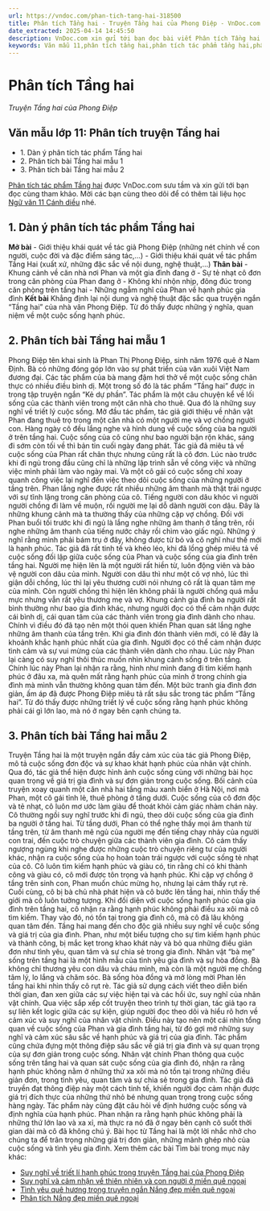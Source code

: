 ```yaml
---
url: https://vndoc.com/phan-tich-tang-hai-318500
title: Phân tích Tầng hai - Truyện Tầng hai của Phong Điệp - VnDoc.com
date_extracted: 2025-04-14 14:45:50
description: VnDoc.com xin gửi tới bạn đọc bài viết Phân tích Tầng hai để bạn đọc cùng tham khảo. Mời các bạn cùng theo dõi bài viết dưới đây.
keywords: Văn mẫu 11,phân tích tầng hai,phân tích tác phẩm tầng hai,phân tích bài tầng hai,tầng hai,phân tích truyện tầng hai,văn mẫu lớp 11 phân tích truyện tầng hai,văn mẫu lớp 11,ngữ văn lớp 11,ngữ văn lớp 11 cánh diều
---
```


# Phân tích Tầng hai
 _Truyện Tầng hai của Phong Điệp_
## Văn mẫu lớp 11: Phân tích truyện Tầng hai
  * 1\. Dàn ý phân tích tác phẩm Tầng hai
  * 2\. Phân tích bài Tầng hai mẫu 1
  * 3\. Phân tích bài Tầng hai mẫu 2

[Phân tích tác phẩm Tầng hai](<https://vndoc.com/phan-tich-tang-hai-318500>) được VnDoc.com sưu tầm và xin gửi tới bạn đọc cùng tham khảo. Mời các bạn cùng theo dõi để có thêm tài liệu học [Ngữ văn 11 Cánh diều](<https://vndoc.com/ngu-van-11-canh-dieu>) nhé.
## 1\. Dàn ý phân tích tác phẩm Tầng hai
**Mở bài**
\- Giới thiệu khái quát về tác giả Phong Điệp \(những nét chính về con người, cuộc đời và đặc điểm sáng tác,...\)
\- Giới thiệu khái quát về tác phẩm Tầng Hai \(xuất xứ, những đặc sắc về nội dung, nghệ thuật,...\)
**Thân bài**
\- Khung cảnh về căn nhà nơi Phan và một gia đình đang ở
\- Sự tẻ nhạt cô đơn trong căn phòng của Phan đang ở
\- Không khí nhộn nhịp, đông đúc trong căn phòng trên tầng hai
\- Những ngẫm nghĩ của Phan về hạnh phúc gia đình
**Kết bài**
Khẳng định lại nội dung và nghệ thuật đặc sắc qua truyện ngắn “Tầng hai” của nhà văn Phong Điệp. Từ đó thấy được những ý nghĩa, quan niệm về một cuộc sống hạnh phúc.
## 2\. Phân tích bài Tầng hai mẫu 1
Phong Điệp tên khai sinh là Phan Thị Phong Điệp, sinh năm 1976 quê ở Nam Định. Bà có những đóng góp lớn vào sự phát triển của văn xuôi Việt Nam đương đại. Các tác phẩm của bà mang đậm hơi thở về một cuộc sống chân thực có nhiều điều bình dị. Một trong số đó là tác phẩm “Tầng hai” được in trong tập truyện ngắn “Kẻ dự phần”. Tác phẩm là một câu chuyện kể về lối sống của các thành viên trong một căn nhà cho thuê. Qua đó là những suy nghĩ về triết lý cuộc sống.
Mở đầu tác phẩm, tác giả giới thiệu về nhân vật Phan đang thuê trọ trong một căn nhà có một người mẹ và vợ chồng người con. Hàng ngày cô đều lắng nghe và hình dung về cuộc sống của ba người ở trên tầng hai. Cuộc sống của cô cũng như bao người bận rộn khác, sáng đi sớm còn tối về thì bản tin cuối ngày đang phát. Tác giả đã miêu tả về cuộc sống của Phan rất chân thực nhưng cũng rất là cô đơn. Lúc nào trước khi đi ngủ trong đầu cũng chỉ là những lập trình sẵn về công việc và những việc mình phải làm vào ngày mai. Và một cô gái có cuộc sống chỉ xoay quanh công việc lại nghĩ đến việc theo dõi cuộc sống của những người ở tầng trên. Phan lắng nghe được rất nhiều những âm thanh mà thật trái ngược với sự tĩnh lặng trong căn phòng của cô. Tiếng người con dâu khóc vì người người chồng đi làm về muộn, rồi người mẹ lại dỗ dành người con dâu. Đây là những khung cảnh mà ta thường thấy của những cặp vợ chồng. Đối với Phan buổi tối trước khi đi ngủ là lắng nghe những âm thanh ở tầng trên, rồi nghe những âm thanh của tiếng nước chảy rồi chìm vào giấc ngủ. Những ý nghĩ rằng mình phải bám trụ ở đây, không được từ bỏ và cô nghĩ như thế mới là hạnh phúc.
Tác giả đã rất tinh tế và khéo léo, khi đã lồng ghép miêu tả về cuộc sống đối lập giữa cuộc sống của Phan và cuộc sống của gia đình trên tầng hai. Người mẹ hiện lên là một người rất hiền từ, luôn động viên và bảo vệ người con dâu của mình. Người con dâu thì như một cô vợ nhỏ, lúc thì giận dỗi chồng, lúc thì lại yêu thương cười nói nhưng cô rất là quan tâm mẹ của mình. Còn người chồng thì hiện lên không phải là người chồng quá mẫu mực nhưng vẫn rất yêu thương mẹ và vợ. Khung cảnh gia đình ba người rất bình thường như bao gia đình khác, nhưng người đọc có thể cảm nhận được cái bình dị, cái quan tâm của các thành viên trong gia đình dành cho nhau. Chính vì điều đó đã tạo nên một thói quen khiến Phan quan sát lắng nghe những âm thanh của tầng trên. Khi gia đình đón thành viên mới, có lẽ đây là khoảnh khắc hạnh phúc nhất của gia đình. Người đọc có thể cảm nhận được tình cảm và sự vui mừng của các thành viên dành cho nhau. Lúc này Phan lại càng có suy nghĩ thôi thúc muốn nhìn khung cảnh sống ở trên tầng. Chính lúc này Phan lại nhận ra rằng, hình như mình đang đi tìm kiếm hạnh phúc ở đâu xa, mà quên mất rằng hạnh phúc của mình ở trong chính gia đình mà mình vẫn thường không quan tâm đến.
Một bức tranh gia đình đơn giản, ấm áp đã được Phong Điệp miêu tả rất sâu sắc trong tác phẩm “Tầng hai”. Từ đó thấy được những triết lý về cuộc sống rằng hạnh phúc không phải cái gì lớn lao, mà nó ở ngay bên cạnh chúng ta.
## 3\. Phân tích bài Tầng hai mẫu 2
Truyện Tầng hai là một truyện ngắn đầy cảm xúc của tác giả Phong Điệp, mô tả cuộc sống đơn độc và sự khao khát hạnh phúc của nhân vật chính. Qua đó, tác giả thể hiện được hình ảnh cuộc sống cùng với những bài học quan trọng về giá trị gia đình và sự đơn giản trong cuộc sống.
Bối cảnh của truyện xoay quanh một căn nhà hai tầng màu xanh biển ở Hà Nội, nơi mà Phan, một cô gái tỉnh lẻ, thuê phòng ở tầng dưới. Cuộc sống của cô đơn độc và tẻ nhạt, cô luôn mơ ước làm giàu để thoát khỏi cảm giác nhàm chán này. Cô thường ngồi suy nghĩ trước khi đi ngủ, theo dõi cuộc sống của gia đình ba người ở tầng hai. Từ tầng dưới, Phan có thể nghe thấy mọi âm thanh từ tầng trên, từ âm thanh mê ngủ của người mẹ đến tiếng chạy nhảy của người con trai, đến cuộc trò chuyện giữa các thành viên gia đình. Cô cảm thấy ngượng ngùng khi nghe được những cuộc trò chuyện riêng tư của người khác, nhận ra cuộc sống của họ hoàn toàn trái ngược với cuộc sống tẻ nhạt của cô. Cô luôn tìm kiếm hạnh phúc và giàu có, tin rằng chỉ có khi thành công và giàu có, cô mới được tôn trọng và hạnh phúc.
Khi cặp vợ chồng ở tầng trên sinh con, Phan muốn chúc mừng họ, nhưng lại cảm thấy rụt rè. Cuối cùng, cô bị bà chủ nhà phát hiện và cô bước lên tầng hai, nhìn thấy thế giới mà cô luôn tưởng tượng. Khi đối diện với cuộc sống hạnh phúc của gia đình trên tầng hai, cô nhận ra rằng hạnh phúc không phải điều xa xôi mà cô tìm kiếm. Thay vào đó, nó tồn tại trong gia đình cô, mà cô đã lâu không quan tâm đến. Tầng hai mang đến cho độc giả nhiều suy nghĩ về cuộc sống và giá trị của gia đình. Phan, như một biểu tượng cho sự tìm kiếm hạnh phúc và thành công, bị mắc kẹt trong khao khát này và bỏ qua những điều giản đơn như tình yêu, quan tâm và sự chia sẻ trong gia đình. Nhân vật “bà mẹ” sống trên tầng hai là một hình mẫu của tình yêu gia đình và sự hòa đồng. Bà không chỉ thương yêu con dâu và cháu mình, mà còn là một người mẹ chồng tâm lý, lo lắng và chăm sóc. Bà sống hòa đồng và mở lòng mời Phan lên tầng hai khi nhìn thấy cô rụt rè.
Tác giả sử dụng cách viết theo diễn biến thời gian, đan xen giữa các sự việc hiện tại và các hồi ức, suy nghĩ của nhân vật chính. Qua việc sắp xếp cốt truyện theo trình tự thời gian, tác giả tạo ra sự liên kết logic giữa các sự kiện, giúp người đọc theo dõi và hiểu rõ hơn về cảm xúc và suy nghĩ của nhân vật chính. Điều này tạo nên một cái nhìn tổng quan về cuộc sống của Phan và gia đình tầng hai, từ đó gợi mở những suy nghĩ và cảm xúc sâu sắc về hạnh phúc và giá trị của gia đình. Tác phẩm cũng chứa đựng một thông điệp sâu sắc về giá trị gia đình và sự quan trọng của sự đơn giản trong cuộc sống. Nhân vật chính Phan thông qua cuộc sống trên tầng hai và quan sát cuộc sống của gia đình đó, nhận ra rằng hạnh phúc không nằm ở những thứ xa xôi mà nó tồn tại trong những điều giản đơn, trong tình yêu, quan tâm và sự chia sẻ trong gia đình. Tác giả đã truyền đạt thông điệp này một cách tinh tế, khiến người đọc cảm nhận được giá trị đích thực của những thứ nhỏ bé nhưng quan trọng trong cuộc sống hàng ngày.
Tác phẩm này cũng đặt câu hỏi về định hướng cuộc sống và định nghĩa của hạnh phúc. Phan nhận ra rằng hạnh phúc không phải là những thứ lớn lao và xa xỉ, mà thực ra nó đã ở ngay bên cạnh cô suốt thời gian dài mà cô đã không chú ý. Bài học từ Tầng hai là một lời nhắc nhở cho chúng ta để trân trọng những giá trị đơn giản, những mảnh ghép nhỏ của cuộc sống và tình yêu gia đình.
Xem thêm các bài Tìm bài trong mục này khác:
  * [Suy nghĩ về triết lí hạnh phúc trong truyện Tầng hai của Phong Điệp](</suy-nghi-ve-triet-li-hanh-phuc-trong-truyen-tang-hai-cua-phong-diep-318502>)
  * [Suy nghĩ và cảm nhận về thiên nhiên và con người ở miền quê ngoại](</suy-nghi-va-cam-nhan-ve-thien-nhien-va-con-nguoi-o-mien-que-ngoai-318641>)
  * [Tình yêu quê hương trong truyện ngắn Nắng đẹp miền quê ngoại](</tinh-yeu-que-huong-trong-truyen-ngan-nang-dep-mien-que-ngoai-318643>)
  * [Phân tích Nắng đẹp miền quê ngoại](</phan-tich-nang-dep-mien-que-ngoai-318644>)

